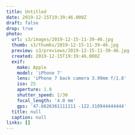 ```yaml
---
title: Untitled
date: 2019-12-15T19:39:46.000Z
draft: false
drop: true
photo:
  url: s3/images/2019-12-15-11-39-46.jpg
  thumb: s3/thumbs/2019-12-15-11-39-46.jpg
  preview: s3/previews/2019-12-15-11-39-46.jpg
  created: 2019-12-15T19:39:46.000Z
  exif:
    make: Apple
    model: 'iPhone 7'
    lens: 'iPhone 7 back camera 3.99mm f/1.8'
    iso: 25
    aperture: 1.8
    shutter_speed: 1/30
    focal_length: '4.0 mm'
    gps: '47.6626361111111 -122.310944444444'
  title: null
  caption: null
links: []
---
```

